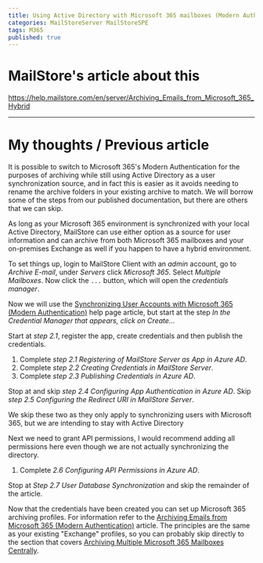 ```yaml
---
title: Using Active Directory with Microsoft 365 mailboxes (Modern Authentication)-916862f7
categories: MailStoreServer MailStoreSPE
tags: M365
published: true
--- 
```

# MailStore's article about this
https://help.mailstore.com/en/server/Archiving_Emails_from_Microsoft_365_Hybrid

---
# My thoughts / Previous article

It is possible to switch to Microsoft 365's Modern Authentication for the purposes of archiving while still using Active Directory as a user synchronization source, and in fact this is easier as it avoids needing to rename the archive folders in your existing archive to match. We will borrow some of the steps from our published documentation, but there are others that we can skip.

As long as your Microsoft 365 environment is synchronized with your local Active Directory, MailStore can use either option as a source for user information and can archive from both Microsoft 365 mailboxes and your on-premises Exchange as well if you happen to have a hybrid environment.

To set things up, login to MailStore Client with an *admin* account, go to *Archive E-mail*, under *Servers* click *Microsoft 365*. Select *Multiple Mailboxes*. Now click the `...` button, which will open the *credentials manager*.

Now we will use the [Synchronizing User Accounts with Microsoft 365 (Modern Authentication)](https://help.mailstore.com/en/server/Synchronizing_User_Accounts_with_Microsoft_365_(Modern_Authentication)) help page article, but start at the step *In the Credential Manager that appears, click on Create…*

Start at *step 2.1*, register the app, create credentials and then publish the credentials.
1. Complete *step 2.1 Registering of MailStore Server as App in Azure AD*.
1. Complete *step 2.2 Creating Credentials in MailStore Server*.
1. Complete *step 2.3 Publishing Credentials in Azure AD*.

Stop at and skip *step 2.4 Configuring App Authentication in Azure AD*.
Skip *step 2.5 Configuring the Redirect URI in MailStore Server*.

We skip these two as they only apply to synchronizing users with Microsoft 365, but we are intending to stay with Active Directory

Next we need to grant API permissions, I would recommend adding all permissions here even though we are not actually synchronizing the directory.

1. Complete *2.6 Configuring API Permissions in Azure AD*.

Stop at *Step 2.7 User Database Synchronization* and skip the remainder of the article.

Now that the credentials have been created you can set up Microsoft 365 archiving profiles. For information refer to the [Archiving Emails from Microsoft 365 (Modern Authentication)](https://help.mailstore.com/en/server/Archiving_Emails_from_Microsoft_365_(Modern_Authentication)) article. The principles are the same as your existing "Exchange" profiles, so you can probably skip directly to the section that covers [Archiving Multiple Microsoft 365 Mailboxes Centrally](https://help.mailstore.com/en/server/Archiving_Emails_from_Microsoft_365_(Modern_Authentication)#Archiving_Multiple_Microsoft_365_Mailboxes_Centrally).


